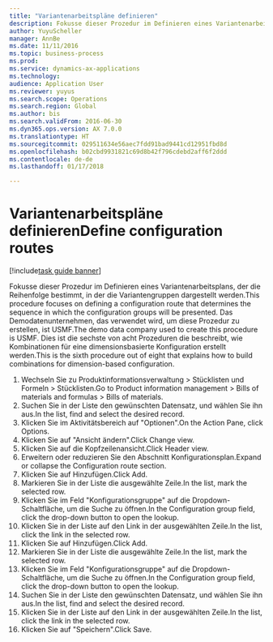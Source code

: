 ```yaml
--- 
title: "Variantenarbeitspläne definieren"
description: Fokusse dieser Prozedur im Definieren eines Variantenarbeitsplans, der die Reihenfolge bestimmt, in der die Variantengruppen dargestellt werden.
author: YuyuScheller
manager: AnnBe
ms.date: 11/11/2016
ms.topic: business-process
ms.prod: 
ms.service: dynamics-ax-applications
ms.technology: 
audience: Application User
ms.reviewer: yuyus
ms.search.scope: Operations
ms.search.region: Global
ms.author: bis
ms.search.validFrom: 2016-06-30
ms.dyn365.ops.version: AX 7.0.0
ms.translationtype: HT
ms.sourcegitcommit: 029511634e56aec7fdd91bad9441cd12951fbd8d
ms.openlocfilehash: b02cbd9931821c69d8b42f796cdebd2aff6f2ddd
ms.contentlocale: de-de
ms.lasthandoff: 01/17/2018

---
```

# <a name="define-configuration-routes"></a><span data-ttu-id="07858-103">Variantenarbeitspläne definieren</span><span class="sxs-lookup"><span data-stu-id="07858-103">Define configuration routes</span></span>

[!include[task guide banner](../../includes/task-guide-banner.md)]

<span data-ttu-id="07858-104">Fokusse dieser Prozedur im Definieren eines Variantenarbeitsplans, der die Reihenfolge bestimmt, in der die Variantengruppen dargestellt werden.</span><span class="sxs-lookup"><span data-stu-id="07858-104">This procedure focuses on defining a configuration route that determines the sequence in which the configuration groups will be presented.</span></span> <span data-ttu-id="07858-105">Das Demodatenunternehmen, das verwendet wird, um diese Prozedur zu erstellen, ist USMF.</span><span class="sxs-lookup"><span data-stu-id="07858-105">The demo data company used to create this procedure is USMF.</span></span> <span data-ttu-id="07858-106">Dies ist die sechste von acht Prozeduren die beschreibt, wie Kombinationen für eine dimensionsbasierte Konfiguration erstellt werden.</span><span class="sxs-lookup"><span data-stu-id="07858-106">This is the sixth procedure out of eight that explains how to build combinations for dimension-based configuration.</span></span>

1. <span data-ttu-id="07858-107">Wechseln Sie zu Produktinformationsverwaltung > Stücklisten und Formeln > Stücklisten.</span><span class="sxs-lookup"><span data-stu-id="07858-107">Go to Product information management > Bills of materials and formulas > Bills of materials.</span></span>
2. <span data-ttu-id="07858-108">Suchen Sie in der Liste den gewünschten Datensatz, und wählen Sie ihn aus.</span><span class="sxs-lookup"><span data-stu-id="07858-108">In the list, find and select the desired record.</span></span>
3. <span data-ttu-id="07858-109">Klicken Sie im Aktivitätsbereich auf "Optionen".</span><span class="sxs-lookup"><span data-stu-id="07858-109">On the Action Pane, click Options.</span></span>
4. <span data-ttu-id="07858-110">Klicken Sie auf "Ansicht ändern".</span><span class="sxs-lookup"><span data-stu-id="07858-110">Click Change view.</span></span>
5. <span data-ttu-id="07858-111">Klicken Sie auf die Kopfzeilenansicht.</span><span class="sxs-lookup"><span data-stu-id="07858-111">Click Header view.</span></span>
6. <span data-ttu-id="07858-112">Erweitern oder reduzieren Sie den Abschnitt Konfigurationsplan.</span><span class="sxs-lookup"><span data-stu-id="07858-112">Expand or collapse the Configuration route section.</span></span>
7. <span data-ttu-id="07858-113">Klicken Sie auf Hinzufügen.</span><span class="sxs-lookup"><span data-stu-id="07858-113">Click Add.</span></span>
8. <span data-ttu-id="07858-114">Markieren Sie in der Liste die ausgewählte Zeile.</span><span class="sxs-lookup"><span data-stu-id="07858-114">In the list, mark the selected row.</span></span>
9. <span data-ttu-id="07858-115">Klicken Sie im Feld "Konfigurationsgruppe" auf die Dropdown-Schaltfläche, um die Suche zu öffnen.</span><span class="sxs-lookup"><span data-stu-id="07858-115">In the Configuration group field, click the drop-down button to open the lookup.</span></span>
10. <span data-ttu-id="07858-116">Klicken Sie in der Liste auf den Link in der ausgewählten Zeile.</span><span class="sxs-lookup"><span data-stu-id="07858-116">In the list, click the link in the selected row.</span></span>
11. <span data-ttu-id="07858-117">Klicken Sie auf Hinzufügen.</span><span class="sxs-lookup"><span data-stu-id="07858-117">Click Add.</span></span>
12. <span data-ttu-id="07858-118">Markieren Sie in der Liste die ausgewählte Zeile.</span><span class="sxs-lookup"><span data-stu-id="07858-118">In the list, mark the selected row.</span></span>
13. <span data-ttu-id="07858-119">Klicken Sie im Feld "Konfigurationsgruppe" auf die Dropdown-Schaltfläche, um die Suche zu öffnen.</span><span class="sxs-lookup"><span data-stu-id="07858-119">In the Configuration group field, click the drop-down button to open the lookup.</span></span>
14. <span data-ttu-id="07858-120">Suchen Sie in der Liste den gewünschten Datensatz, und wählen Sie ihn aus.</span><span class="sxs-lookup"><span data-stu-id="07858-120">In the list, find and select the desired record.</span></span>
15. <span data-ttu-id="07858-121">Klicken Sie in der Liste auf den Link in der ausgewählten Zeile.</span><span class="sxs-lookup"><span data-stu-id="07858-121">In the list, click the link in the selected row.</span></span>
16. <span data-ttu-id="07858-122">Klicken Sie auf "Speichern".</span><span class="sxs-lookup"><span data-stu-id="07858-122">Click Save.</span></span>


